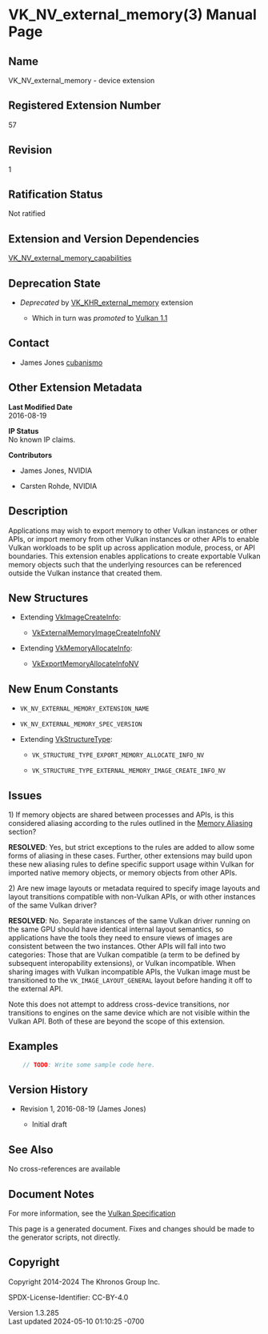# VK_NV_external_memory(3) Manual Page

## Name

VK_NV_external_memory - device extension



## <a href="#_registered_extension_number" class="anchor"></a>Registered Extension Number

57

## <a href="#_revision" class="anchor"></a>Revision

1

## <a href="#_ratification_status" class="anchor"></a>Ratification Status

Not ratified

## <a href="#_extension_and_version_dependencies" class="anchor"></a>Extension and Version Dependencies

[VK_NV_external_memory_capabilities](https://registry.khronos.org/vulkan/specs/1.3-extensions/man/html/VK_NV_external_memory_capabilities.html)  

## <a href="#_deprecation_state" class="anchor"></a>Deprecation State

- *Deprecated* by [VK_KHR_external_memory](https://registry.khronos.org/vulkan/specs/1.3-extensions/man/html/VK_KHR_external_memory.html)
  extension

  - Which in turn was *promoted* to <a
    href="https://registry.khronos.org/vulkan/specs/1.3-extensions/html/vkspec.html#versions-1.1-promotions"
    target="_blank" rel="noopener">Vulkan 1.1</a>

## <a href="#_contact" class="anchor"></a>Contact

- James Jones <a
  href="https://github.com/KhronosGroup/Vulkan-Docs/issues/new?body=%5BVK_NV_external_memory%5D%20@cubanismo%0A*Here%20describe%20the%20issue%20or%20question%20you%20have%20about%20the%20VK_NV_external_memory%20extension*"
  target="_blank" rel="nofollow noopener"><em></em>cubanismo</a>

## <a href="#_other_extension_metadata" class="anchor"></a>Other Extension Metadata

**Last Modified Date**  
2016-08-19

**IP Status**  
No known IP claims.

**Contributors**  
- James Jones, NVIDIA

- Carsten Rohde, NVIDIA

## <a href="#_description" class="anchor"></a>Description

Applications may wish to export memory to other Vulkan instances or
other APIs, or import memory from other Vulkan instances or other APIs
to enable Vulkan workloads to be split up across application module,
process, or API boundaries. This extension enables applications to
create exportable Vulkan memory objects such that the underlying
resources can be referenced outside the Vulkan instance that created
them.

## <a href="#_new_structures" class="anchor"></a>New Structures

- Extending [VkImageCreateInfo](https://registry.khronos.org/vulkan/specs/1.3-extensions/man/html/VkImageCreateInfo.html):

  - [VkExternalMemoryImageCreateInfoNV](https://registry.khronos.org/vulkan/specs/1.3-extensions/man/html/VkExternalMemoryImageCreateInfoNV.html)

- Extending [VkMemoryAllocateInfo](https://registry.khronos.org/vulkan/specs/1.3-extensions/man/html/VkMemoryAllocateInfo.html):

  - [VkExportMemoryAllocateInfoNV](https://registry.khronos.org/vulkan/specs/1.3-extensions/man/html/VkExportMemoryAllocateInfoNV.html)

## <a href="#_new_enum_constants" class="anchor"></a>New Enum Constants

- `VK_NV_EXTERNAL_MEMORY_EXTENSION_NAME`

- `VK_NV_EXTERNAL_MEMORY_SPEC_VERSION`

- Extending [VkStructureType](https://registry.khronos.org/vulkan/specs/1.3-extensions/man/html/VkStructureType.html):

  - `VK_STRUCTURE_TYPE_EXPORT_MEMORY_ALLOCATE_INFO_NV`

  - `VK_STRUCTURE_TYPE_EXTERNAL_MEMORY_IMAGE_CREATE_INFO_NV`

## <a href="#_issues" class="anchor"></a>Issues

1\) If memory objects are shared between processes and APIs, is this
considered aliasing according to the rules outlined in the <a
href="https://registry.khronos.org/vulkan/specs/1.3-extensions/html/vkspec.html#resources-memory-aliasing"
target="_blank" rel="noopener">Memory Aliasing</a> section?

**RESOLVED**: Yes, but strict exceptions to the rules are added to allow
some forms of aliasing in these cases. Further, other extensions may
build upon these new aliasing rules to define specific support usage
within Vulkan for imported native memory objects, or memory objects from
other APIs.

2\) Are new image layouts or metadata required to specify image layouts
and layout transitions compatible with non-Vulkan APIs, or with other
instances of the same Vulkan driver?

**RESOLVED**: No. Separate instances of the same Vulkan driver running
on the same GPU should have identical internal layout semantics, so
applications have the tools they need to ensure views of images are
consistent between the two instances. Other APIs will fall into two
categories: Those that are Vulkan compatible (a term to be defined by
subsequent interopability extensions), or Vulkan incompatible. When
sharing images with Vulkan incompatible APIs, the Vulkan image must be
transitioned to the `VK_IMAGE_LAYOUT_GENERAL` layout before handing it
off to the external API.

Note this does not attempt to address cross-device transitions, nor
transitions to engines on the same device which are not visible within
the Vulkan API. Both of these are beyond the scope of this extension.

## <a href="#_examples" class="anchor"></a>Examples

``` c
    // TODO: Write some sample code here.
```

## <a href="#_version_history" class="anchor"></a>Version History

- Revision 1, 2016-08-19 (James Jones)

  - Initial draft

## <a href="#_see_also" class="anchor"></a>See Also

No cross-references are available

## <a href="#_document_notes" class="anchor"></a>Document Notes

For more information, see the <a
href="https://registry.khronos.org/vulkan/specs/1.3-extensions/html/vkspec.html#VK_NV_external_memory"
target="_blank" rel="noopener">Vulkan Specification</a>

This page is a generated document. Fixes and changes should be made to
the generator scripts, not directly.

## <a href="#_copyright" class="anchor"></a>Copyright

Copyright 2014-2024 The Khronos Group Inc.

SPDX-License-Identifier: CC-BY-4.0

Version 1.3.285  
Last updated 2024-05-10 01:10:25 -0700
